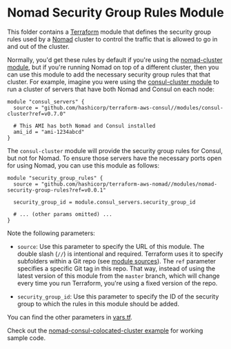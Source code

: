# Nomad Security Group Rules Module

This folder contains a [Terraform](https://www.terraform.io/) module that defines the security group rules used by a
[Nomad](https://www.nomadproject.io/) cluster to control the traffic that is allowed to go in and out of the cluster.

Normally, you'd get these rules by default if you're using the [nomad-cluster module](https://github.com/hashicorp/terraform-aws-nomad/tree/master/examples/nomad-cluster), but if
you're running Nomad on top of a different cluster, then you can use this module to add the necessary security group
rules that that cluster. For example, imagine you were using the [consul-cluster
module](https://github.com/hashicorp/terraform-aws-consul/tree/master/modules/consul-cluster) to run a cluster of
servers that have both Nomad and Consul on each node:

```hcl
module "consul_servers" {
  source = "github.com/hashicorp/terraform-aws-consul//modules/consul-cluster?ref=v0.7.0"

  # This AMI has both Nomad and Consul installed
  ami_id = "ami-1234abcd"
}
```

The `consul-cluster` module will provide the security group rules for Consul, but not for Nomad. To ensure those
servers have the necessary ports open for using Nomad, you can use this module as follows:

```hcl
module "security_group_rules" {
  source = "github.com/hashicorp/terraform-aws-nomad//modules/nomad-security-group-rules?ref=v0.0.1"

  security_group_id = module.consul_servers.security_group_id

  # ... (other params omitted) ...
}
```

Note the following parameters:

- `source`: Use this parameter to specify the URL of this module. The double slash (`//`) is intentional
  and required. Terraform uses it to specify subfolders within a Git repo (see [module
  sources](https://www.terraform.io/docs/modules/sources.html)). The `ref` parameter specifies a specific Git tag in
  this repo. That way, instead of using the latest version of this module from the `master` branch, which
  will change every time you run Terraform, you're using a fixed version of the repo.

- `security_group_id`: Use this parameter to specify the ID of the security group to which the rules in this module
  should be added.

You can find the other parameters in [vars.tf](vars.tf).

Check out the [nomad-consul-colocated-cluster example](https://github.com/hashicorp/terraform-aws-nomad/tree/master/MAIN.md) for working
sample code.
